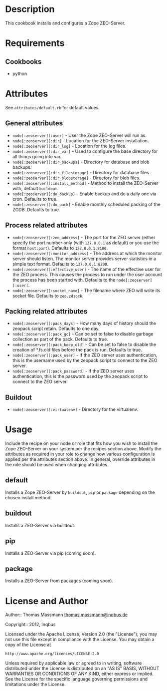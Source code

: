 Description
===========

This cookbook installs and configures a Zope ZEO-Server.

Requirements
============

Cookbooks
---------

- python


Attributes
==========

See `attributes/default.rb` for default values.

General attributes
------------------

* `node[:zeoserver][:user]` - User the Zope ZEO-Server will run as.
* `node[:zeoserver][:dir]` - Location for the ZEO-Server installation.
* `node[:zeoserver][:dir_log]` - Location for the log files.
* `node[:zeoserver][:dir_var]` - Used to configure the base directory for all things going into var.
* `node[:zeoserver][:dir_backups]` - Directory for database and blob backups.
* `node[:zeoserver][:dir_filestorage]` - Directory for database files.
* `node[:zeoserver][:dir_blobstorage]` - Directory for blob files.
* `node[:zeoserver][:install_method]` - Method to install the ZEO-Server with, default `buildout`.
* `node[:zeoserver][:do_backup]` - Enable backup and do a daily one via cron. Defaults to true.
* `node[:zeoserver][:do_pack]` - Enable monthly scheduled packing of the ZODB. Defaults to true.

Process related attributes
--------------------------

* `node[:zeoserver][:zeo_address]` - The port for the ZEO server (either specify the port number only (with `127.0.0.1` as default) or you use the format `host:port`). Defaults to `127.0.0.1:8100`.
* `node[:zeoserver][:monitor_address]` - The address at which the monitor server should listen. The monitor server provides server statistics in a simple text format. Defaults to `127.0.0.1:8200`.
* `node[:zeoserver][:effective_user]` - The name of the effective user for the ZEO process. This causes the process to run under the user account the process has been started with. Defaults to the `node[:zeoserver][:user]`.
* `node[:zeoserver][:socket_name]` - The filename where ZEO will write its socket file. Defaults to `zeo.zdsock`.

Packing related attributes
--------------------------

* `node[:zeoserver][:pack_days]` - How many days of history should the zeopack script retain. Defaults to one day.
* `node[:zeoserver][:pack_gc]` - Can be set to false to disable garbage collection as part of the pack. Defaults to true.
* `node[:zeoserver][:pack_keep_old]` - Can be set to false to disable the creation of *.fs.old files before the pack is run. Defaults to true.
* `node[:zeoserver][:pack_user]` - If the ZEO server uses authentication, this is the username used by the zeopack script to connect to the ZEO server.
* `node[:zeoserver][:pack_password]` - If the ZEO server uses authentication, this is the password used by the zeopack script to connect to the ZEO server.


Buildout
--------

* `node[:zeoserver][:virtualenv]` - Directory for the virtualenv.


Usage
=====

Include the recipe on your node or role that fits how you wish to install the
Zope ZEO-Server on your system per the recipes section above. Modify the
attributes as required in your role to change how various configuration is
applied per the attributes section above. In general, override attributes in
the role should be used when changing attributes.

default
-------

Installs a Zope ZEO-Server by `buildout`, `pip` or `package` depending on the
chosen install method.

buildout
--------

Installs a ZEO-Server via buildout.

pip
---

Installs a ZEO-Server via pip (coming soon).

package
-------

Installs a ZEO-Server from packages (coming soon).


License and Author
==================

Author:: Thomas Massmann <thomas.massmann@inqbus.de>

Copyright:: 2012, Inqbus

Licensed under the Apache License, Version 2.0 (the "License");
you may not use this file except in compliance with the License.
You may obtain a copy of the License at

    http://www.apache.org/licenses/LICENSE-2.0

Unless required by applicable law or agreed to in writing, software
distributed under the License is distributed on an "AS IS" BASIS,
WITHOUT WARRANTIES OR CONDITIONS OF ANY KIND, either express or implied.
See the License for the specific language governing permissions and
limitations under the License.
